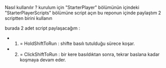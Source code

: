 Nasıl kullanılır ? 
kurulum için "StarterPlayer" bölümünün içindeki "StarterPlayerScripts" bölümüne script açın bu reponun içinde paylaştım 2 scriptten birini kullanın

burada 2 adet script paylaşacağım :

- 1. = HoldShiftToRun : shifte basılı tutulduğu sürece koşar.
- 2. = ClickShiftToRun : bir kere basıldıktan sonra, tekrar baslana kadar koşmaya devam eder.
